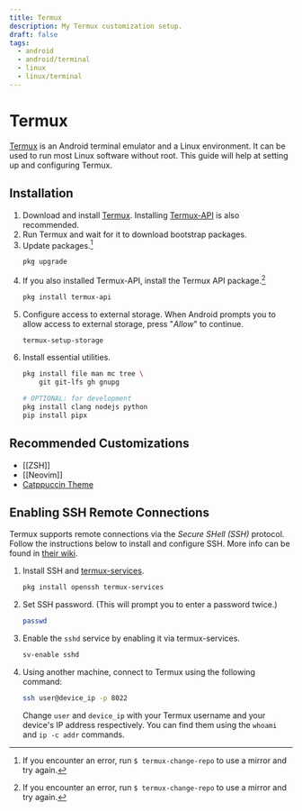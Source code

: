 ```yaml
---
title: Termux
description: My Termux customization setup.
draft: false
tags:
  - android
  - android/terminal
  - linux
  - linux/terminal
---
```

# Termux

[Termux](https://termux.dev/) is an Android terminal emulator and a Linux environment. It can be used to run most Linux software without root. This guide will help at setting up and configuring Termux.

## Installation

1. Download and install [Termux](https://termux.dev/). Installing [Termux-API](https://wiki.termux.com/wiki/Termux:API) is also recommended.
2. Run Termux and wait for it to download bootstrap packages.
3. Update packages.[^1]
	```bash
	pkg upgrade
	```
4. If you also installed Termux-API, install the Termux API package.[^1]
	```bash
	pkg install termux-api
	```
5. Configure access to external storage. When Android prompts you to allow access to external storage, press "*Allow*" to continue.
	```bash
	termux-setup-storage
	```
6. Install essential utilities.
	```bash
	pkg install file man mc tree \
		git git-lfs gh gnupg

	# OPTIONAL: for development
	pkg install clang nodejs python
	pip install pipx
	```

## Recommended Customizations

- [[ZSH]]
- [[Neovim]]
- [Catppuccin Theme](https://github.com/catppuccin/termux)

## Enabling SSH Remote Connections

Termux supports remote connections via the *Secure SHell (SSH)* protocol. Follow the instructions below to install and configure SSH. More info can be found in [their wiki](https://wiki.termux.com/wiki/Remote_Access#SSH).

1. Install SSH and [termux-services](https://wiki.termux.com/wiki/Termux-services).
	```bash
	pkg install openssh termux-services
	```
2. Set SSH password. (This will prompt you to enter a password twice.)
	```bash
	passwd
	```
3. Enable the `sshd` service by enabling it via termux-services.
	```bash
	sv-enable sshd
	```
4. Using another machine, connect to Termux using the following command:
	```bash
	ssh user@device_ip -p 8022
	```
	Change `user` and `device_ip` with your Termux username and your device's IP address respectively. You can find them using the `whoami` and `ip -c addr` commands.

[^1]: If you encounter an error, run `$ termux-change-repo` to use a mirror and try again.
